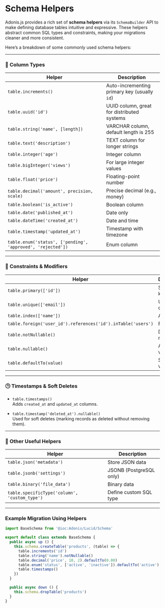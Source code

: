 # Schema Helpers

Adonis.js provides a rich set of **schema helpers** via its `SchemaBuilder` API to make defining database tables intuitive and expressive. These helpers abstract common SQL types and constraints, making your migrations cleaner and more consistent.

Here’s a breakdown of some commonly used schema helpers:

---

### 📌 **Column Types**

| Helper | Description |
|--------|-------------|
| `table.increments()` | Auto-incrementing primary key (usually `id`) |
| `table.uuid('id')` | UUID column, great for distributed systems |
| `table.string('name', [length])` | VARCHAR column, default length is 255 |
| `table.text('description')` | TEXT column for longer strings |
| `table.integer('age')` | Integer column |
| `table.bigInteger('views')` | For large integer values |
| `table.float('price')` | Floating-point number |
| `table.decimal('amount', precision, scale)` | Precise decimal (e.g., money) |
| `table.boolean('is_active')` | Boolean column |
| `table.date('published_at')` | Date only |
| `table.dateTime('created_at')` | Date and time |
| `table.timestamp('updated_at')` | Timestamp with timezone |
| `table.enum('status', ['pending', 'approved', 'rejected'])` | Enum column |

---

### 🧷 **Constraints & Modifiers**

| Helper | Description |
|--------|-------------|
| `table.primary(['id'])` | Set primary key |
| `table.unique(['email'])` | Unique constraint |
| `table.index(['name'])` | Add index |
| `table.foreign('user_id').references('id').inTable('users')` | Foreign key |
| `table.notNullable()` | Disallow null values |
| `table.nullable()` | Allow null values |
| `table.defaultTo(value)` | Set default value |

---

### 🕒 **Timestamps & Soft Deletes**

- `table.timestamps()`  
  Adds `created_at` and `updated_at` columns.

- `table.timestamp('deleted_at').nullable()`  
  Used for soft deletes (marking records as deleted without removing them).

---

### 🧰 **Other Useful Helpers**

| Helper | Description |
|--------|-------------|
| `table.json('metadata')` | Store JSON data |
| `table.jsonb('settings')` | JSONB (PostgreSQL only) |
| `table.binary('file_data')` | Binary data |
| `table.specificType('column', 'custom_type')` | Define custom SQL type |

---

### Example Migration Using Helpers

```ts
import BaseSchema from '@ioc:Adonis/Lucid/Schema'

export default class extends BaseSchema {
  public async up () {
    this.schema.createTable('products', (table) => {
      table.increments('id')
      table.string('name').notNullable()
      table.decimal('price', 10, 2).defaultTo(0.00)
      table.enum('status', ['active', 'inactive']).defaultTo('active')
      table.timestamps()
    })
  }

  public async down () {
    this.schema.dropTable('products')
  }
}
```

